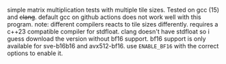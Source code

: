 simple matrix multiplication tests with multiple tile sizes. Tested on gcc (15) and ~~clang~~. default gcc on github actions does not work well with this program. note: different compilers reacts to tile sizes differently. requires a c++23 compatible compiler for stdfloat. clang doesn't have stdfloat so i guess download the version without bf16 support. bf16 support is only available for sve-b16b16 and avx512-bf16. use `ENABLE_BF16` with the correct options to enable it.